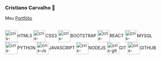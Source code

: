 ### Cristiano Carvalho 👋<br>
Meu [Portfólio](https://carvalhotkeys.github.io/portfolio-carvalhotkeys-HTML_CSS_BOOTSTRAP/)<br>

<div style="display: inline_block"><br> 
  <img align="center" alt="cris-html5" height="40" width="40" src="https://cdn.jsdelivr.net/gh/devicons/devicon/icons/html5/html5-original.svg"><label for="HTML5">HTML5</label>
  <img align="center" alt="cris-css3" height="40" width="40" src="https://cdn.jsdelivr.net/gh/devicons/devicon/icons/css3/css3-original.svg"><label for="CSS3">CSS3</label>
  <img align="center" alt="cris-bootstrap" height="40" width="40" src="https://cdn.jsdelivr.net/gh/devicons/devicon/icons/bootstrap/bootstrap-original.svg"><label for="BOOTSTRAP">BOOTSTRAP</label>
  <img align="center" alt="cris-react" height="40" width="40" src="https://cdn.jsdelivr.net/gh/devicons/devicon/icons/react/react-original.svg"><label for="REACT">REACT</label>
  <img align="center" alt="cris-mysql" height="40" width="40" src="https://cdn.jsdelivr.net/gh/devicons/devicon/icons/mysql/mysql-original.svg"><label for="MYSQL">MYSQL</label>
  <img align="center" alt="cris-python" height="40" width="40" src="https://cdn.jsdelivr.net/gh/devicons/devicon/icons/python/python-original.svg"><label for="PYTHON">PYTHON</label>
  <img align="center" alt="cris-Js" height="40" width="40" src="https://cdn.jsdelivr.net/gh/devicons/devicon/icons/javascript/javascript-original.svg"><label for="JAVASCRIPT">JAVASCRIPT</label>
  <img align="center" alt="cris-nodeJS" height="40" width="40" src="https://cdn.jsdelivr.net/gh/devicons/devicon/icons/nodejs/nodejs-original.svg"><label for="NODEJS">NODEJS</label>
  <img align="center" alt="cris-git" height="40" width="40" src="https://cdn.jsdelivr.net/gh/devicons/devicon/icons/git/git-original.svg"><label for="GIT">GIT</label>
  <img align="center" alt="cris-gitHub" height="40" width="40" src="https://cdn.jsdelivr.net/gh/devicons/devicon/icons/github/github-original.svg"><label for="GITHUB">GITHUB</label>
</div>

<!--
**carvalhotkeys/carvalhotkeys** is a ✨ _special_ ✨ repository because its `README.md` (this file) appears on your GitHub profile.

emojes para colocar no perfil
https://emojipedia.org/pt/

liguagens para colocar no perfil
https://devicon.dev/
-->
